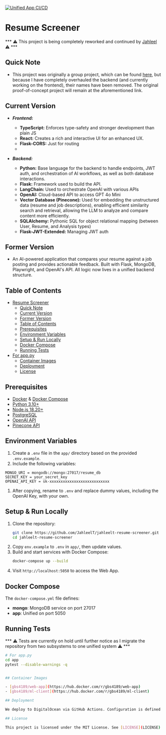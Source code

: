 [![Unified App CI/CD](https://github.com/JahleelT/jahleelt-resume-screener/actions/workflows/app.yml/badge.svg)](https://github.com/JahleelT/jahleelt-resume-screener/actions/workflows/app.yml)

# Resume Screener

*** ⚠️ This project is being completely reworked and continued by [Jahleel](https;github.com/JahleelT) ⚠️ ***

## Quick Note
- This project was originally a group project, which can be found [here](https://github.com/software-students-spring2025/5-final-finalone), but because I have completely overhauled the backend (and currently working on the frontend), their names have been removed. The original proof-of-concept project will remain at the aforementioned link.

## Current Version
- ***Frontend:***
  - **TypeScript:** Enforces type-safety and stronger development than plain JS
  - **React:** Creates a rich and interactive UI for an enhanced UX.
  - **Flask-CORS:** Just for routing
  - 
  
- ***Backend:***
  - **Python:** Base language for the backend to handle endpoints, JWT auth, and orchestration of AI workflows, as well as both database interactions.
  - **Flask:** Framework used to build the API.
  - **LangChain:** Used to orchestrate OpenAI with various APIs
  - **OpenAI:** Cloud-based API to access GPT 4o Mini
  - **Vector Database (Pinecone):** Used for embedding the unstructured data (resume and job descriptions), enabling efficient similarity search and retrieval, allowing the LLM to analyze and compare content more efficiently.
  - **SQLAlchemy:** Pythonic SQL for object relational mapping (between User, Resume, and Analysis types)
  - **Flask-JWT-Extended:** Managing JWT auth

## Former Version
- An AI-powered application that compares your resume against a job posting and provides actionable feedback. Built with Flask, MongoDB, Playwright, and OpenAI's API. All logic now lives in a unified backend structure.

## Table of Contents

- [Resume Screener](#resume-screener)
  - [Quick Note](#quick-note)
  - [Current Version](#current-version)
  - [Former Version](#former-version)
  - [Table of Contents](#table-of-contents)
  - [Prerequisites](#prerequisites)
  - [Environment Variables](#environment-variables)
  - [Setup \& Run Locally](#setup--run-locally)
  - [Docker Compose](#docker-compose)
  - [Running Tests](#running-tests)
- [For app.py](#for-apppy)
  - [Container Images](#container-images)
  - [Deployment](#deployment)
  - [License](#license)

## Prerequisites

- [Docker](https://www.docker.com/) & [Docker Compose](https://docs.docker.com/compose/)
- [Python 3.10+ ](https://www.python.org/downloads/)
- [Node.js 18.20+]()
- [PostgreSQL]()
- [OpenAI API]()
- [Pinecone API]()

## Environment Variables

1. Create a `.env` file in the `app/` directory based on the provided `.env.example`.
2. Include the following variables:


```env
MONGO_URI = mongodb://mongo:27017/resume_db
SECRET_KEY = your_secret_key
OPENAI_API_KEY = sk-xxxxxxxxxxxxxxxxxxxxxxxxxxx
```

1. After copying, rename to `.env` and replace dummy values, including the OpenAI Key, with your own.

## Setup & Run Locally

1. Clone the repository:
   ```bash
   git clone https://github.com/JahleelT/jahleelt-resume-screener.git
   cd jahleelt-resume-screener
   ```
2. Copy `env.example` to `.env` in `app/`, then update values.
3. Build and start services with Docker Compose:
   ```bash
   docker-compose up --build
   ```
4. Visit `http://localhost:5050` to access the Web App.

## Docker Compose

The `docker-compose.yml` file defines:

- **mongo**: MongoDB service on port 27017
- **app**: Unified on port 5050

## Running Tests
 
*** ⚠️ Tests are currently on hold until further notice as I migrate the repository from two subsystems to one unified system ⚠️ ***

```bash
# For app.py
cd app
pytest --disable-warnings -q


## Container Images

- [gbs4189/web-app](https://hub.docker.com/r/gbs4189/web-app)
- [gbs4189/ml-client](https://hub.docker.com/r/gbs4189/ml-client)

## Deployment

We deploy to DigitalOcean via GitHub Actions. Configuration is defined in `spec.yaml`. Ensure your DigitalOcean App ID and required secrets are set in GitHub repository settings under **Secrets and variables**.

## License

This project is licensed under the MIT License. See [LICENSE](LICENSE) for details.
